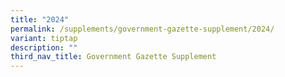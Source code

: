 ```yaml
---
title: "2024"
permalink: /supplements/government-gazette-supplement/2024/
variant: tiptap
description: ""
third_nav_title: Government Gazette Supplement
---
```


